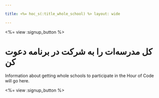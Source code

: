 ```yaml
---

title: <%= hoc_s(:title_whole_school) %> layout: wide

---
```


<%= view :signup_button %>

# كل مدرسه‌ات را به شركت در برنامه دعوت كن

Information about getting whole schools to participate in the Hour of Code will go here.

<%= view :signup_button %>